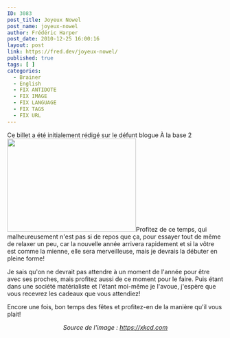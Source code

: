 ```yaml
---
ID: 3083
post_title: Joyeux Nowel
post_name: joyeux-nowel
author: Frédéric Harper
post_date: 2010-12-25 16:00:16
layout: post
link: https://fred.dev/joyeux-nowel/
published: true
tags: [ ]
categories:
  - Brainer
  - English
  - FIX ANTIDOTE
  - FIX IMAGE
  - FIX LANGUAGE
  - FIX TAGS
  - FIX URL
---
```

<div id="deadblog">
  Ce billet a été initialement rédigé sur le défunt blogue À la base 2
</div><img title="tree" src="http://fred.dev/wp-content/uploads/2010/12/tree-300x217.png" alt="" width="300" height="217"/ Quel meilleur jour pour souhaiter Joyeux Noë l que le25? Bon je triche un peu, c' est un billet que j' ai fait hier( en ce moment, je suis probablement en direction pour aller chez la belle-famille)! Dans tous les cas, je tiensà vous souhaiter un Joyeux Noë l et un bon temps des fê tes. Pour ceux qui ne le fê tent pas, profitez tout de mê me des vacances que vous avez sû rement eu dû à cette fê te!< p/>Profitez de ce temps, qui malheureusement n'est pas si de repos que ça, pour essayer tout de même de relaxer un peu, car la nouvelle année arrivera rapidement et si la vôtre est comme la mienne, elle sera merveilleuse, mais je devrais la débuter en pleine forme!

Je sais qu'on ne devrait pas attendre à un moment de l'année pour être avec ses proches, mais profitez aussi de ce moment pour le faire. Puis étant dans une société matérialiste et l'étant moi-même je l'avoue, j'espère que vous recevrez les cadeaux que vous attendiez!

Encore une fois, bon temps des fêtes et profitez-en de la manière qu'il vous plait!

<p style="text-align:center">
  <em>Source de l'image : <a title="Site Web de l'image" href="https://xkcd.com">https://xkcd.com</a></em>
</p>
